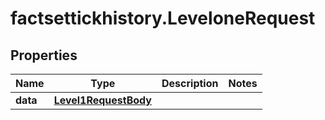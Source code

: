 # factsettickhistory.LeveloneRequest

## Properties

Name | Type | Description | Notes
------------ | ------------- | ------------- | -------------
**data** | [**Level1RequestBody**](Level1RequestBody.md) |  | 


